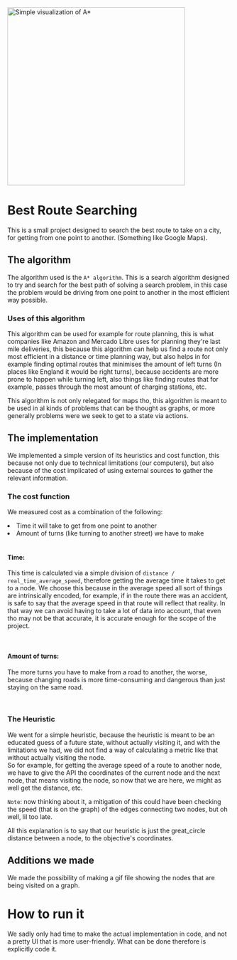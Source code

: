 <img alt="Simple visualization of A*" width="400" src="./AStar_Algorithm.gif">

# Best Route Searching

This is a small project designed to search the best route to take on a city, for getting from one point to another.
(Something like Google Maps).

## The algorithm
The algorithm used is the `A* algorithm`. This is a search algorithm designed to try and search for the best path of solving a search problem,
in this case the problem would be driving from one point to another in the most efficient way possible.

### Uses of this algorithm
This algorithm can be used for example for route planning, this is what companies like Amazon and Mercado Libre uses for 
planning they're last mile deliveries, this because this algorithm can help us find a route not only most efficient in a
distance or time planning way, but also helps in for example finding optimal routes that minimises the amount of left
turns (In places like England it would be right turns), because accidents are more prone to happen while turning left,
also things like finding routes that for example, passes through the most amount of charging stations, etc.

This algorithm is not only relegated for maps tho, this algorithm is meant to be used in al kinds of problems that can be
thought as graphs, or more generally problems were we seek to get to a state via actions.

## The implementation
We implemented a simple version of its heuristics and cost function, this because not only due to technical limitations 
(our computers), but also because of the cost implicated of using external sources to gather the relevant information.

### The cost function
We measured cost as a combination of the following:
<li>Time it will take to get from one point to another</li>
<li>Amount of turns (like turning to another street) we have to make</li>
<br>

#### Time:
This time is calculated via a simple division of `distance / real_time_average_speed`, therefore getting the average 
time it takes to get to a node.
We choose this because in the average speed all sort of things are intrinsically encoded, for example, if in the route
there was an accident, is safe to say that the average speed in that route will reflect that reality. In that way we can
avoid having to take a lot of data into account, that even tho may not be that accurate, it is accurate enough for the
scope of the project.

<br>

#### Amount of turns:
The more turns you have to make from a road to another, the worse, because changing roads is more time-consuming and
dangerous than just staying on the same road.

<br>

### The Heuristic
We went for a simple heuristic, because the heuristic is meant to be an educated guess of a future state, without
actually visiting it, and with the limitations we had, we did not find a way of calculating a metric like that without 
actually visiting the node.  
So for example, for getting the average speed of a route to another node, we have to give the API the coordinates of the
current node and the next node, that means visiting the node, so now that we are here, we might as well get the distance,
etc.

`Note`: now thinking about it, a mitigation of this could have been checking the speed (that is on the graph) of the edges
connecting two nodes, but oh well, lil too late.

All this explanation is to say that our heuristic is just the great_circle distance between a node, to the objective's
coordinates.

## Additions we made
We made the possibility of making a gif file showing the nodes that are being visited on a graph.


# How to run it
We sadly only had time to make the actual implementation in code, and not a pretty UI that is more user-friendly.
What can be done therefore is explicitly code it.